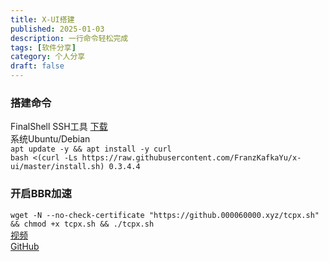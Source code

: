 ```yaml
---
title: X-UI搭建
published: 2025-01-03
description: 一行命令轻松完成
tags: [软件分享]
category: 个人分享
draft: false
---
```

### 搭建命令  
FinalShell SSH工具 [下载](https://www.hostbuf.com/t/988.html)  
系统Ubuntu/Debian  
`apt update -y && apt install -y curl`  
`bash <(curl -Ls https://raw.githubusercontent.com/FranzKafkaYu/x-ui/master/install.sh) 0.3.4.4`  
### 开启BBR加速
`wget -N --no-check-certificate "https://github.000060000.xyz/tcpx.sh" && chmod +x tcpx.sh && ./tcpx.sh`  
[视频](https://bulianglin.com/archives/nicename.html)  
[GitHub](https://github.com/FranzKafkaYu/x-ui)